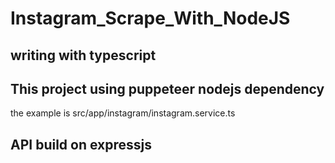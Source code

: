 # Instagram_Scrape_With_NodeJS

## writing with typescript

## This project using puppeteer nodejs dependency

the example is src/app/instagram/instagram.service.ts

## API build on expressjs
